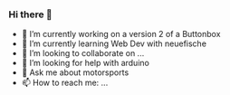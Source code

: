 ### Hi there 👋


- 🔭 I’m currently working on a version 2 of a Buttonbox 
- 🌱 I’m currently learning Web Dev with neuefische 
- 👯 I’m looking to collaborate on ...
- 🤔 I’m looking for help with arduino 
- 💬 Ask me about motorsports 
- 📫 How to reach me: ...


